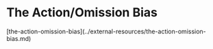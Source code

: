 # The Action/Omission Bias

[the-action-omission-bias]\(../external-resources/the-action-omission-bias.md)
